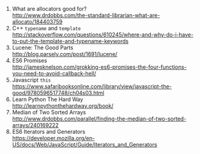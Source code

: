 1. What are allocators good for?  
   http://www.drdobbs.com/the-standard-librarian-what-are-allocato/184403759
2. C++ `typename` and `template`  
   http://stackoverflow.com/questions/610245/where-and-why-do-i-have-to-put-the-template-and-typename-keywords
3. Lucene: The Good Parts  
   http://blog.parsely.com/post/1691/lucene/
4. ES6 Promises  
   http://jamesknelson.com/grokking-es6-promises-the-four-functions-you-need-to-avoid-callback-hell/
5. Javascript `this`  
   https://www.safaribooksonline.com/library/view/javascript-the-good/9780596517748/ch04s03.html
6. Learn Python The Hard Way  
   http://learnpythonthehardway.org/book/
7. Median of Two Sorted Arrays  
   http://www.drdobbs.com/parallel/finding-the-median-of-two-sorted-arrays/240169222
8. ES6 Iterators and Generators  
   https://developer.mozilla.org/en-US/docs/Web/JavaScript/Guide/Iterators_and_Generators
